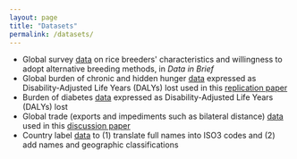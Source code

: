 ```yaml
---
layout: page
title: "Datasets"
permalink: /datasets/
---
```


* Global survey [data](https://www.sciencedirect.com/science/article/pii/S2352340919301337) on rice breeders' characteristics and willingness to adopt alternative breeding methods, in *Data in Brief*
* Global burden of chronic and hidden hunger [data](https://github.com/BertLenaerts/Lenaerts-and-Demont-2021-Global-Food-Security) expressed as Disability-Adjusted Life Years (DALYs) lost used in this [replication paper](https://doi.org/10.1016/j.gfs.2020.100480)
* Burden of diabetes [data](https://github.com/BertLenaerts/Diabetes-IHME) expressed as Disability-Adjusted Life Years (DALYs) lost
* Global trade (exports and impediments such as bilateral distance) [data](https://doi.org/10.6084/m9.figshare.27191538) used in this [discussion paper](https://papers.ssrn.com/abstract=4980883)
* Country label [data](https://github.com/BertLenaerts/Country-labels) to (1) translate full names into ISO3 codes and (2) add names and geographic classifications
